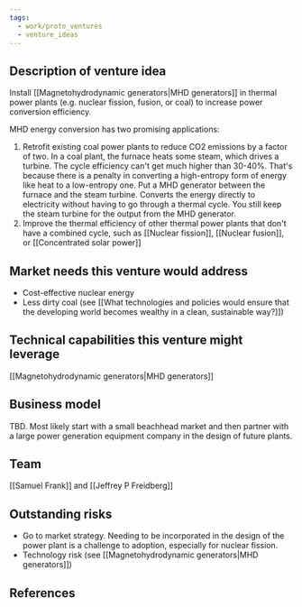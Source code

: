 ```yaml
---
tags:
  - work/proto_ventures
  - venture_ideas
---
```


## Description of venture idea
Install [[Magnetohydrodynamic generators|MHD generators]] in thermal power plants (e.g. nuclear fission, fusion, or coal) to increase power conversion efficiency.

MHD energy conversion has two promising applications:
1. Retrofit existing coal power plants to reduce CO2 emissions by a factor of two. In a coal plant, the furnace heats some steam, which drives a turbine. The cycle efficiency can't get much higher than 30-40%. That's because there is a penalty in converting a high-entropy form of energy like heat to a low-entropy one. Put a MHD generator between the furnace and the steam turbine. Converts the energy directly to electricity without having to go through a thermal cycle. You still keep the steam turbine for the output from the MHD generator.
2. Improve the thermal efficiency of other thermal power plants that don't have a combined cycle, such as [[Nuclear fission]], [[Nuclear fusion]], or [[Concentrated solar power]]

## Market needs this venture would address
- Cost-effective nuclear energy
- Less dirty coal (see [[What technologies and policies would ensure that the developing world becomes wealthy in a clean, sustainable way?]])

## Technical capabilities this venture might leverage
[[Magnetohydrodynamic generators|MHD generators]]

## Business model
TBD. Most likely start with a small beachhead market and then partner with a large power generation equipment company in the design of future plants.

## Team
[[Samuel Frank]] and [[Jeffrey P Freidberg]]

## Outstanding risks
- Go to market strategy. Needing to be incorporated in the design of the power plant is a challenge to adoption, especially for nuclear fission.
- Technology risk (see [[Magnetohydrodynamic generators|MHD generators]])

## References
